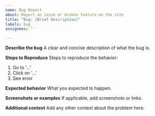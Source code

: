 ```yaml
---
name: Bug Report
about: Report an issue or broken feature on the site
title: "Bug: [Brief Description]"
labels: bug
assignees: ''

---
```


**Describe the bug**
A clear and concise description of what the bug is.

**Steps to Reproduce**
Steps to reproduce the behavior:
1. Go to '...'
2. Click on '...'
3. See error

**Expected behavior**
What you expected to happen.

**Screenshots or examples**
If applicable, add screenshots or links.

**Additional context**
Add any other context about the problem here.
